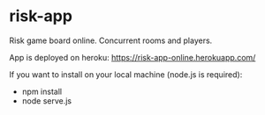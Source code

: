 # risk-app
Risk game board online. Concurrent rooms and players.

App is deployed on heroku: https://risk-app-online.herokuapp.com/

If you want to install on your local machine (node.js is required):

* npm install
* node serve.js
